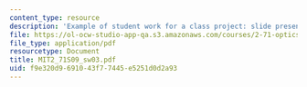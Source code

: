 ```yaml
---
content_type: resource
description: 'Example of student work for a class project: slide presentation on '
file: https://ol-ocw-studio-app-qa.s3.amazonaws.com/courses/2-71-optics-spring-2009/f9e320d9691043f77445e5251d0d2a93_MIT2_71S09_sw03.pdf
file_type: application/pdf
resourcetype: Document
title: MIT2_71S09_sw03.pdf
uid: f9e320d9-6910-43f7-7445-e5251d0d2a93
---
```

